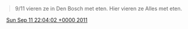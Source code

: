> 9/11 vieren ze in Den Bosch met eten\. Hier vieren ze Alles met eten\.

<img src="../../media/tweet.ico" width="12" /> [Sun Sep 11 22:04:02 +0000 2011](https://twitter.com/DromerDenker/status/113009935821979648)